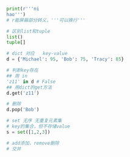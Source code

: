 ```python
print(r'''ni
hao''')
# r能屏蔽部分转义，'''可以换行'''
```

```python
# 区别list和tuple
list()
tuple[]
```

```python
# dict 对应	key-value
d = {'Michael': 95, 'Bob': 75, 'Tracy': 85}

# 判断key存在
## 用 in
'z11' in d # False
## 用dict的get方法
d.get('z11')

# 删除
d.pop('Bob')


```

```python
# set 无序 无重复元素集
# key的集合，但不存储value
s = set([1,2,3])

# add添加，remove删除
# 交并

```





